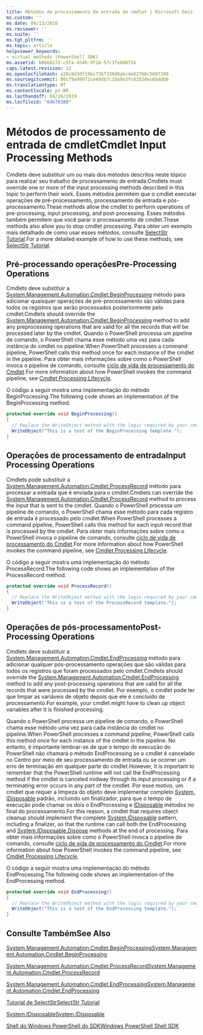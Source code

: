 ```yaml
---
title: Métodos de processamento de entrada do cmdlet | Microsoft Docs
ms.custom: ''
ms.date: 09/13/2016
ms.reviewer: ''
ms.suite: ''
ms.tgt_pltfrm: ''
ms.topic: article
helpviewer_keywords:
- virtual methods (PowerShell SDK]
ms.assetid: b0bb8172-c9fa-454b-9f1b-57c3fe60671b
caps.latest.revision: 12
ms.openlocfilehash: a28c8d3df19bc72bf338d6abc4e02768c5097209
ms.sourcegitcommit: 00cf9a99972ce40db7c25b9a3fc6152dec6bddb6
ms.translationtype: MT
ms.contentlocale: pt-BR
ms.lasthandoff: 04/28/2019
ms.locfileid: "64670300"
---
```

# <a name="cmdlet-input-processing-methods"></a><span data-ttu-id="e5f92-102">Métodos de processamento de entrada de cmdlet</span><span class="sxs-lookup"><span data-stu-id="e5f92-102">Cmdlet Input Processing Methods</span></span>

<span data-ttu-id="e5f92-103">Cmdlets deve substituir um ou mais dos métodos descritos neste tópico para realizar seu trabalho de processamento de entrada.</span><span class="sxs-lookup"><span data-stu-id="e5f92-103">Cmdlets must override one or more of the input processing methods described in this topic to perform their work.</span></span>
<span data-ttu-id="e5f92-104">Esses métodos permitem que o cmdlet executar operações de pré-processamento, processamento de entrada e pós-processamento.</span><span class="sxs-lookup"><span data-stu-id="e5f92-104">These methods allow the cmdlet to perform operations of pre-processing, input processing, and post-processing.</span></span>
<span data-ttu-id="e5f92-105">Esses métodos também permitem que você parar o processamento de cmdlet.</span><span class="sxs-lookup"><span data-stu-id="e5f92-105">These methods also allow you to stop cmdlet processing.</span></span>
<span data-ttu-id="e5f92-106">Para obter um exemplo mais detalhado de como usar esses métodos, consulte [SelectStr Tutorial](selectstr-tutorial.md).</span><span class="sxs-lookup"><span data-stu-id="e5f92-106">For a more detailed example of how to use these methods, see [SelectStr Tutorial](selectstr-tutorial.md).</span></span>

## <a name="pre-processing-operations"></a><span data-ttu-id="e5f92-107">Pré-processando operações</span><span class="sxs-lookup"><span data-stu-id="e5f92-107">Pre-Processing Operations</span></span>

<span data-ttu-id="e5f92-108">Cmdlets deve substituir a [System.Management.Automation.Cmdlet.BeginProcessing](/dotnet/api/System.Management.Automation.Cmdlet.BeginProcessing) método para adicionar quaisquer operações de pré-processamento são válidas para todos os registros que serão processados posteriormente pelo cmdlet.</span><span class="sxs-lookup"><span data-stu-id="e5f92-108">Cmdlets should override the [System.Management.Automation.Cmdlet.BeginProcessing](/dotnet/api/System.Management.Automation.Cmdlet.BeginProcessing) method to add any preprocessing operations that are valid for all the records that will be processed later by the cmdlet.</span></span>
<span data-ttu-id="e5f92-109">Quando o PowerShell processa um pipeline de comando, o PowerShell chama esse método uma vez para cada instância do cmdlet no pipeline.</span><span class="sxs-lookup"><span data-stu-id="e5f92-109">When PowerShell processes a command pipeline, PowerShell calls this method once for each instance of the cmdlet in the pipeline.</span></span>
<span data-ttu-id="e5f92-110">Para obter mais informações sobre como o PowerShell invoca o pipeline de comando, consulte [ciclo de vida de processamento do Cmdlet](/previous-versions/ms714429(v=vs.85)).</span><span class="sxs-lookup"><span data-stu-id="e5f92-110">For more information about how PowerShell invokes the command pipeline, see [Cmdlet Processing Lifecycle](/previous-versions/ms714429(v=vs.85)).</span></span>

<span data-ttu-id="e5f92-111">O código a seguir mostra uma implementação do método BeginProcessing.</span><span class="sxs-lookup"><span data-stu-id="e5f92-111">The following code shows an implementation of the BeginProcessing method.</span></span>

```csharp
protected override void BeginProcessing()
{
  // Replace the WriteObject method with the logic required by your cmdlet.
  WriteObject("This is a test of the BeginProcessing template.");
}
```

## <a name="input-processing-operations"></a><span data-ttu-id="e5f92-112">Operações de processamento de entrada</span><span class="sxs-lookup"><span data-stu-id="e5f92-112">Input Processing Operations</span></span>

<span data-ttu-id="e5f92-113">Cmdlets pode substituir a [System.Management.Automation.Cmdlet.ProcessRecord](/dotnet/api/System.Management.Automation.Cmdlet.ProcessRecord) método para processar a entrada que é enviada para o cmdlet.</span><span class="sxs-lookup"><span data-stu-id="e5f92-113">Cmdlets can override the [System.Management.Automation.Cmdlet.ProcessRecord](/dotnet/api/System.Management.Automation.Cmdlet.ProcessRecord) method to process the input that is sent to the cmdlet.</span></span>
<span data-ttu-id="e5f92-114">Quando o PowerShell processa um pipeline de comando, o PowerShell chama esse método para cada registro de entrada é processado pelo cmdlet.</span><span class="sxs-lookup"><span data-stu-id="e5f92-114">When PowerShell processes a command pipeline, PowerShell calls this method for each input record that is processed by the cmdlet.</span></span>
<span data-ttu-id="e5f92-115">Para obter mais informações sobre como o PowerShell invoca o pipeline de comando, consulte [ciclo de vida de processamento do Cmdlet](/previous-versions/ms714429(v=vs.85)).</span><span class="sxs-lookup"><span data-stu-id="e5f92-115">For more information about how PowerShell invokes the command pipeline, see [Cmdlet Processing Lifecycle](/previous-versions/ms714429(v=vs.85)).</span></span>

<span data-ttu-id="e5f92-116">O código a seguir mostra uma implementação do método ProcessRecord.</span><span class="sxs-lookup"><span data-stu-id="e5f92-116">The following code shows an implementation of the ProcessRecord method.</span></span>

```csharp
protected override void ProcessRecord()
{
  // Replace the WriteObject method with the logic required by your cmdlet.
  WriteObject("This is a test of the ProcessRecord template.");
}
```

## <a name="post-processing-operations"></a><span data-ttu-id="e5f92-117">Operações de pós-processamento</span><span class="sxs-lookup"><span data-stu-id="e5f92-117">Post-Processing Operations</span></span>

<span data-ttu-id="e5f92-118">Cmdlets deve substituir a [System.Management.Automation.Cmdlet.EndProcessing](/dotnet/api/System.Management.Automation.Cmdlet.EndProcessing) método para adicionar qualquer pós-processamento operações que são válidas para todos os registros que foram processados pelo cmdlet.</span><span class="sxs-lookup"><span data-stu-id="e5f92-118">Cmdlets should override the [System.Management.Automation.Cmdlet.EndProcessing](/dotnet/api/System.Management.Automation.Cmdlet.EndProcessing) method to add any post-processing operations that are valid for all the records that were processed by the cmdlet.</span></span>
<span data-ttu-id="e5f92-119">Por exemplo, o cmdlet pode ter que limpar as variáveis de objeto depois que ele é concluído de processamento.</span><span class="sxs-lookup"><span data-stu-id="e5f92-119">For example, your cmdlet might have to clean up object variables after it is finished processing.</span></span>

<span data-ttu-id="e5f92-120">Quando o PowerShell processa um pipeline de comando, o PowerShell chama esse método uma vez para cada instância do cmdlet no pipeline.</span><span class="sxs-lookup"><span data-stu-id="e5f92-120">When PowerShell processes a command pipeline, PowerShell calls this method once for each instance of the cmdlet in the pipeline.</span></span>
<span data-ttu-id="e5f92-121">No entanto, é importante lembrar-se de que o tempo de execução do PowerShell não chamará o método EndProcessing se o cmdlet é cancelado no Centro por meio de seu processamento de entrada ou se ocorrer um erro de terminação em qualquer parte do cmdlet.</span><span class="sxs-lookup"><span data-stu-id="e5f92-121">However, it is important to remember that the PowerShell runtime will not call the EndProcessing method if the cmdlet is canceled midway through its input processing or if a terminating error occurs in any part of the cmdlet.</span></span>
<span data-ttu-id="e5f92-122">Por esse motivo, um cmdlet que requer a limpeza do objeto deve implementar completo [System. IDisposable](/dotnet/api/System.IDisposable) padrão, incluindo um finalizador, para que o tempo de execução pode chamar os dois o EndProcessing e [ IDisposable](/dotnet/api/System.IDisposable.Dispose) métodos no final do processamento.</span><span class="sxs-lookup"><span data-stu-id="e5f92-122">For this reason, a cmdlet that requires object cleanup should implement the complete [System.IDisposable](/dotnet/api/System.IDisposable) pattern, including a finalizer, so that the runtime can call both the EndProcessing and [System.IDisposable.Dispose](/dotnet/api/System.IDisposable.Dispose) methods at the end of processing.</span></span>
<span data-ttu-id="e5f92-123">Para obter mais informações sobre como o PowerShell invoca o pipeline de comando, consulte [ciclo de vida de processamento do Cmdlet](/previous-versions/ms714429(v=vs.85)).</span><span class="sxs-lookup"><span data-stu-id="e5f92-123">For more information about how PowerShell invokes the command pipeline, see [Cmdlet Processing Lifecycle](/previous-versions/ms714429(v=vs.85)).</span></span>

<span data-ttu-id="e5f92-124">O código a seguir mostra uma implementação do método EndProcessing.</span><span class="sxs-lookup"><span data-stu-id="e5f92-124">The following code shows an implementation of the EndProcessing method.</span></span>

```csharp
protected override void EndProcessing()
{
  // Replace the WriteObject method with the logic required by your cmdlet.
  WriteObject("This is a test of the EndProcessing template.");
}
```

## <a name="see-also"></a><span data-ttu-id="e5f92-125">Consulte Também</span><span class="sxs-lookup"><span data-stu-id="e5f92-125">See Also</span></span>

[<span data-ttu-id="e5f92-126">System.Management.Automation.Cmdlet.BeginProcessing</span><span class="sxs-lookup"><span data-stu-id="e5f92-126">System.Management.Automation.Cmdlet.BeginProcessing</span></span>](/dotnet/api/System.Management.Automation.Cmdlet.BeginProcessing)

[<span data-ttu-id="e5f92-127">System.Management.Automation.Cmdlet.ProcessRecord</span><span class="sxs-lookup"><span data-stu-id="e5f92-127">System.Management.Automation.Cmdlet.ProcessRecord</span></span>](/dotnet/api/System.Management.Automation.Cmdlet.ProcessRecord)

[<span data-ttu-id="e5f92-128">System.Management.Automation.Cmdlet.EndProcessing</span><span class="sxs-lookup"><span data-stu-id="e5f92-128">System.Management.Automation.Cmdlet.EndProcessing</span></span>](/dotnet/api/System.Management.Automation.Cmdlet.EndProcessing)

[<span data-ttu-id="e5f92-129">Tutorial de SelectStr</span><span class="sxs-lookup"><span data-stu-id="e5f92-129">SelectStr Tutorial</span></span>](selectstr-tutorial.md)

[<span data-ttu-id="e5f92-130">System.IDisposable</span><span class="sxs-lookup"><span data-stu-id="e5f92-130">System.IDisposable</span></span>](/dotnet/api/System.IDisposable)

[<span data-ttu-id="e5f92-131">Shell do Windows PowerShell do SDK</span><span class="sxs-lookup"><span data-stu-id="e5f92-131">Windows PowerShell Shell SDK</span></span>](../windows-powershell-reference.md)
